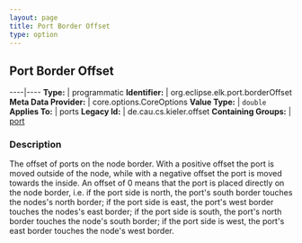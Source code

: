 ```yaml
---
layout: page
title: Port Border Offset
type: option
---
```

## Port Border Offset

----|----
**Type:** | programmatic
**Identifier:** | org.eclipse.elk.port.borderOffset
**Meta Data Provider:** | core.options.CoreOptions
**Value Type:** | `double`
**Applies To:** | ports
**Legacy Id:** | de.cau.cs.kieler.offset
**Containing Groups:** | [port](org-eclipse-elk-port)


### Description
The offset of ports on the node border. With a positive offset the port is moved outside of the node, while with a negative offset the port is moved towards the inside. An offset of 0 means that the port is placed directly on the node border, i.e. if the port side is north, the port's south border touches the nodes's north border; if the port side is east, the port's west border touches the nodes's east border; if the port side is south, the port's north border touches the node's south border; if the port side is west, the port's east border touches the node's west border.

